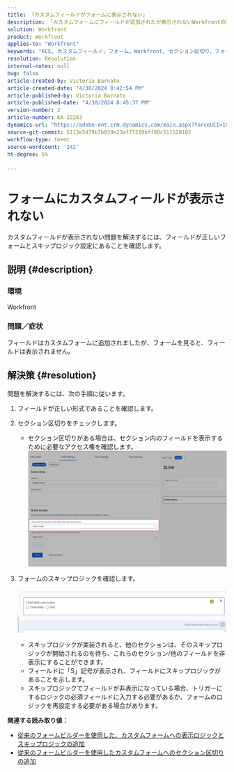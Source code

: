 ```yaml
---
title: 「カスタムフィールドがフォームに表示されない」
description: 「カスタムフォームにフィールドが追加されたが表示されないWorkfrontの問題を解決する方法を説明します。」
solution: Workfront
product: Workfront
applies-to: "Workfront"
keywords: "KCS, カスタムフィールド，フォーム，Workfront, セクション区切り，フォームビルダー，スキップロジック"
resolution: Resolution
internal-notes: null
bug: false
article-created-by: Victoria Barnato
article-created-date: "4/30/2024 8:42:54 PM"
article-published-by: Victoria Barnato
article-published-date: "4/30/2024 8:45:37 PM"
version-number: 2
article-number: KA-22283
dynamics-url: "https://adobe-ent.crm.dynamics.com/main.aspx?forceUCI=1&pagetype=entityrecord&etn=knowledgearticle&id=bbd17c36-3207-ef11-9f8a-6045bd0a08d9"
source-git-commit: 5113e5d79b7b039e23af77210bff80c511528102
workflow-type: tm+mt
source-wordcount: '242'
ht-degree: 5%

---
```


# フォームにカスタムフィールドが表示されない


カスタムフィールドが表示されない問題を解決するには、フィールドが正しいフォームとスキップロジック設定にあることを確認します。

## 説明 {#description}


### <b>環境</b>

Workfront

### <b>問題／症状</b>

フィールドはカスタムフォームに追加されましたが、フォームを見ると、フィールドは表示されません。


## 解決策 {#resolution}


問題を解決するには、次の手順に従います。

1. フィールドが正しい形式であることを確認します。
2. セクション区切りをチェックします。

   - セクション区切りがある場合は、セクション内のフィールドを表示するために必要なアクセス権を確認します。                     ![](assets/f585c275-ad15-ee11-8f6e-6045bd006793.png)
3. フォームのスキップロジックを確認します。                                                                                                                                               ![](assets/6067dbce-ad15-ee11-8f6e-6045bd006793.png)
   - スキップロジックが実装されると、他のセクションは、そのスキップロジックが開始されるのを待ち、これらのセクション/他のフィールドを非表示にすることができます。
   - フィールドに「S」記号が表示され、フィールドにスキップロジックがあることを示します。
   - スキップロジックでフィールドが非表示になっている場合、トリガーにするロジックの必須フィールドに入力する必要があるか、フォームのロジックを再設定する必要がある場合があります。


<b>関連する読み取り値：</b>

- [従来のフォームビルダーを使用した、カスタムフォームへの表示ロジックとスキップロジックの追加](https://experienceleague.adobe.com/docs/workfront/using/administration-and-setup/customize/custom-forms/custom-form-builder/use-the-custom-form-builder/display-or-skip-logic-custom-form.html)
- [従来のフォームビルダーを使用したカスタムフォームへのセクション区切りの追加](https://experienceleague.adobe.com/docs/workfront/using/administration-and-setup/customize/custom-forms/custom-form-builder/use-the-custom-form-builder/add-a-section-break-to-a-custom-form.htm)



